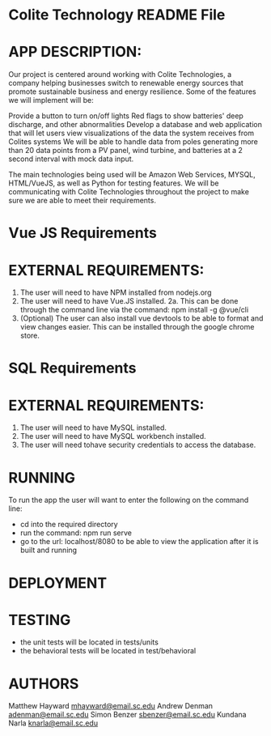 # Colite Technology README File

# APP DESCRIPTION:
Our project is centered around working with Colite Technologies, a company helping businesses switch to renewable energy sources that promote sustainable business and energy resilience. Some of the features we will implement will be:

Provide a button to turn on/off lights
Red flags to show batteries' deep discharge, and other abnormalities
Develop a database and web application that will let users view visualizations of the data the system receives from Colites systems
We will be able to handle data from poles generating more than 20 data points from a PV panel, wind turbine, and batteries at a 2 second interval with mock data input.

The main technologies being used will be Amazon Web Services, MYSQL, HTML/VueJS, as well as Python for testing features. We will be communicating with Colite Technologies throughout the project to make sure we are able to meet their requirements. 

# Vue JS Requirements
# EXTERNAL REQUIREMENTS:
1. The user will need to have NPM installed from nodejs.org
2. The user will need to have Vue.JS installed.
   2a. This can be done through the command line via the command: npm install -g @vue/cli
3. (Optional) The user can also install vue devtools to be able to format and view changes easier. This can be installed through the google chrome store. 

# SQL Requirements
# EXTERNAL REQUIREMENTS:
1. The user will need to have MySQL installed.
2. The user will need to have MySQL workbench installed.
3. The user will need tohave security credentials to access the database.

# RUNNING
To run the app the user will want to enter the following on the command line:
- cd into the required directory
- run the command: npm run serve
- go to the url: localhost/8080 to be able to view the application after it is built and running
 
 # DEPLOYMENT


# TESTING
- the unit tests will be located in tests/units
- the behavioral tests will be located in test/behavioral



# AUTHORS
Matthew Hayward mhayward@email.sc.edu
Andrew Denman adenman@email.sc.edu
Simon Benzer sbenzer@email.sc.edu
Kundana Narla knarla@email.sc.edu
